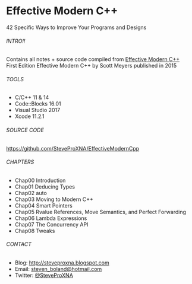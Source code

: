 # Effective Modern C++
42 Specific Ways to Improve Your Programs and Designs 

###### INTRO!!
Contains all notes + source code compiled from [Effective Modern C++](https://moodle.ufsc.br/pluginfile.php/2377667/mod_resource/content/0/Effective_Modern_C__.pdf)
<br />
First Edition Effective Modern C++ by Scott Meyers published in 2015

###### TOOLS
- C/C++ 11 & 14
- Code::Blocks 16.01
- Visual Studio 2017
- Xcode 11.2.1

###### SOURCE CODE
https://github.com/SteveProXNA/EffectiveModernCpp

###### CHAPTERS
- Chap00 Introduction 
- Chap01 Deducing Types
- Chap02 auto
- Chap03 Moving to Modern C++
- Chap04 Smart Pointers
- Chap05 Rvalue References, Move Semantics, and Perfect Forwarding
- Chap06 Lambda Expressions
- Chap07 The Concurrency API
- Chap08 Tweaks

###### CONTACT
- Blog:		http://steveproxna.blogspot.com
- Email:	steven_boland@hotmail.com
- Twitter:	[@SteveProXNA](http://twitter.com/SteveProXNA)

